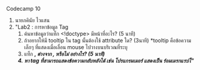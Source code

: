 Codecamp 10
1. นายภคินัย   ไวแสน
2. "Lab2 : การหาข้อมูล Tag
    1. ค้นหาข้อมูลว่าแท็ก <!doctype> มีหน้าที่อะไร? (5 นาที)
    2. ถ้าอยากให้มี tooltip ใน tag นั้นต้องใช้ attribute ใด? (3นาที)
        *tooltip คือข้อความเล็กๆ ที่แสดงเมื่อเลื่อน mouse ไปวางบนบริเวณที่ระบุ
    3. แท็ก <b>, <i> ต่างจาก <strong>, <em> หรือไม่ อย่างไร? (5 นาที)
    4. หา tag ที่สามารถแสดงข้อความกลับหลังได้
        เช่น โปรแกรมเมอร์ แสดงเป็น ร์อมเมรกแรปโ"
